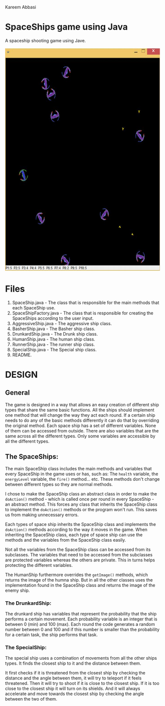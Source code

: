 Kareem Abbasi

# SpaceShips game using Java
A spaceship shooting game using Jave.

<p align="center">
  <img width="678" height="726" src="https://github.com/KareemAbbasi/oop.ex2/blob/master/spaceships.JPG">
</p>

# Files
1. SpaceShip.java - The class that is responsible for the main methods that each SpaceShip use.
2. SpaceShipFactory.java - The class that is responsible for creating the SpaceShips according to the user input.
3. AggressiveShip.java - The aggressive ship class.
4. BasherShip.java - The Basher ship class.
5. DrunkardShip.java - The Drunk ship class.
6. HumanShip.java - The human ship class.
7. RunnerShip.java - The runner ship class.
8. SpecialShip.java - The Special ship class.
9. README.


# DESIGN

## General

The game is designed in a way that allows an easy creation of different ship types that share the same basic functions.
All the ships should implement one method that will change the way they act each round. If a certain ship needs to do
any of the basic methods differently it can do that by overriding the original method.
Each space ship has a set of different variables. None of them can be accessed from outside.
There are also variables that are the same across all the different types.
Only some variables are accessible by all the different types.


## The SpaceShips:

The main SpaceShip class includes the main methods and variables that every SpaceShip in the game uses or has,
such as: The `health` variable, the `energyLevel` variable, the `fire()` method... etc. These methods don't change
between different types so they are normal methods.

I chose to make the SpaceShip class an abstract class in order to make the `doAction()` method - which is called once
per round in every SpaceShip - an abstract method. This forces any class that inherits the SpaceShip class to
implement the `doAction()` methods or the program won't run. This saves us from making unnecessary errors.

Each types of space ship inherits the SpaceShip class and implements the `doAction()` methods according to the way
it moves in the game. When inheriting the SpaceShip class, each type of space ship can use the methods and the
variables from the SpaceShip class easily.

Not all the variables from the SpaceShip class can be accessed from its subclasses. The variables that need to be
accessed from the subclasses are protected variables whereas the others are private. This in turns helps protecting
the different variables.

The HumanShip furthermore overrides the `getImage()` methods, which returns the image of the humna ship. But in
all the other classes uses the implementation found in the SpaceShip class and returns the image of the enemy ship.


### The DrunkardShip:

The drunkard ship has variables that represent the probability that the ship performs a certain movement.
Each probability variable is an integer that is between 0 (min) and 100 (max).
Each round the code generates a random number between 0 and 100 and if this number is smaller than the probability
for a certain task, the ship performs that task.


### The SpecialShip:

The special ship uses a combination of movements from all the other ships types.
It finds the closest ship to it and the distance between them.

It first checks if it is threatened from the closest ship by checking the distance and the angle between them, it will
try to teleport if it feels threatened.
Then it will try to shoot if it is close to the closest ship.
If it is too close to the closest ship it will turn on its shields. And it will always accelerate and move towards
the closest ship by checking the angle between the two of them.


